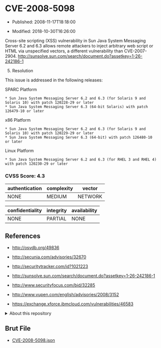# CVE-2008-5098

- Published: 2008-11-17T18:18:00

- Modified: 2018-10-30T16:26:00

Cross-site scripting (XSS) vulnerability in Sun Java System Messaging Server 6.2 and 6.3 allows remote attackers to inject arbitrary web script or HTML via unspecified vectors, a different vulnerability than CVE-2007-2904. http://sunsolve.sun.com/search/document.do?assetkey=1-26-242186-1

5. Resolution

This issue is addressed in the following releases:

SPARC Platform

    * Sun Java System Messaging Server 6.2 and 6.3 (for Solaris 9 and Solaris 10) with patch 120228-29 or later
    * Sun Java System Messaging Server 6.3 (64-bit Solaris) with patch 126479-10 or later

x86 Platform

    * Sun Java System Messaging Server 6.2 and 6.3 (for Solaris 9 and Solaris 10) with patch 120229-29 or later
    * Sun Java System Messaging Server 6.3 (64-bit) with patch 126480-10 or later

Linux Platform

    * Sun Java System Messaging Server 6.2 and 6.3 (for RHEL 3 and RHEL 4) with patch 120230-29 or later

### CVSS Score: **4.3**

| authentication | complexity | vector |
| --- | --- | --- |
| NONE | MEDIUM | NETWORK |

| confidentiality | integrity | availability |
| --- | --- | --- |
| NONE | PARTIAL | NONE |

## References

* http://osvdb.org/49836

* http://secunia.com/advisories/32670

* http://securitytracker.com/id?1021223

* http://sunsolve.sun.com/search/document.do?assetkey=1-26-242186-1

* http://www.securityfocus.com/bid/32285

* http://www.vupen.com/english/advisories/2008/3152

* https://exchange.xforce.ibmcloud.com/vulnerabilities/46583

<details>
<summary>About this repository</summary> 

  This repository is part of the project [Live Hack CVE](https://github.com/Live-Hack-CVE). Main website can be found [www.live-hack.org](https://www.live-hack.org) 
  
  Made by [Sn0wAlice](https://github.com/Sn0wAlice) for the people that care about security and need to have a feed of the latest CVEs. Hope you enjoy it, don't forget to star the repo and follow me on [Twitter](https://twitter.com/Sn0wAlice) and [Github](https://github.com/Sn0wAlice). And that is my [personnal website](https://www.alice-snow.me/)

  - [Home Page](https://github.com/Live-Hack-CVE)
  - [Framework](https://github.com/Live-Hack-CVE/cve-framework)
  - [CVE database](https://github.com/Live-Hack-CVE/full_database)
  - [Changelog](https://github.com/Live-Hack-CVE/Changelog)
</details>

## Brut File

* [CVE-2008-5098.json](https://raw.githubusercontent.com/Live-Hack-CVE/full_database/main/cves/2008/CVE-2008-5098.json)

